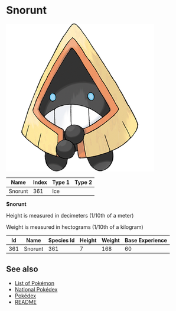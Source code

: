 # Snorunt


![Snorunt](images/361.png)

| **Name** | **Index** | **Type 1** | **Type 2** |
|----|----|----|----|
| Snorunt | 361 | Ice  |  |

**Snorunt** 


Height is measured in decimeters (1/10th of a meter)

Weight is measured in hectograms (1/10th of a kilogram)

| **Id** | **Name** | **Species Id** | **Height** | **Weight** | **Base Experience** |
|--------|----------|----------------|------------|------------|---------------------|
| 361 | Snorunt | 361 | 7 | 168 | 60 |


## See also

- [List of Pokémon](../pokemon.md)
- [National Pokédex](../national_pokedex.md)
- [Pokédex](../pokedex.md)
- [README](../README.md)
